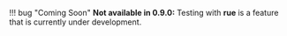 !!! bug "Coming Soon"
    **Not available in 0.9.0:** Testing with **rue** is a feature that is currently under development.
